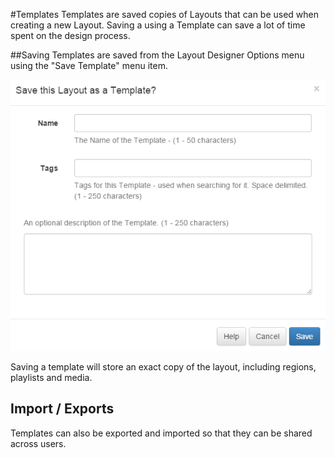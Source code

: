 <!--toc=layouts-->
#Templates
Templates are saved copies of Layouts that can be used when creating a new Layout. Saving a using a Template can save a lot of time spent on the design process.

##Saving
Templates are saved from the Layout Designer Options menu using the "Save Template" menu item.

![Save Template Form](img/layouts_templates_save.png)

Saving a template will store an exact copy of the layout, including regions, playlists and media.

## Import / Exports
Templates can also be exported and imported so that they can be shared across users.